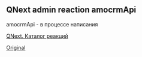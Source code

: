 ## QNext admin reaction amocrmApi

amocrmApi - в процессе написания



[QNext. Каталог реакций](/docs-test/ph/reactions)
  
[Original](https://telegra.ph/QNext-admin-reaction-amocrmApi-02-13)